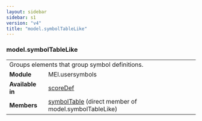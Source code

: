 ```yaml
---
layout: sidebar
sidebar: s1
version: "v4"
title: "model.symbolTableLike"
---
```

<div class="classSpec model">
   <h3 id="model.symbolTableLike">model.symbolTableLike</h3>
   <table class="wovenodd">
      <tr>
         <td colspan="2" class="wovenodd-col2">Groups elements that group symbol definitions.</td>
      </tr>
      <tr>
         <td class="wovenodd-col1"><strong>Module</strong></td>
         <td class="wovenodd-col2">MEI.usersymbols</td>
      </tr>
      <tr>
         <td class="wovenodd-col1"><strong>Available in</strong></td>
         <td class="wovenodd-col2">
            <div class="parent">
               <div><a class="link_odd_elementSpec" href="{{ site.baseurl }}/{{ page.version }}/elements/scoredef.html">scoreDef</a></div>
            </div>
         </td>
      </tr>
      <tr>
         <td class="wovenodd-col1"><strong>Members</strong></td>
         <td class="wovenodd-col2">
            <div class="parent">
               <div><a class="link_odd_elementSpec" href="{{ site.baseurl }}/{{ page.version }}/elements/symboltable.html">symbolTable</a> (direct member of model.symbolTableLike)
               </div>
            </div>
         </td>
      </tr>
   </table>
</div>